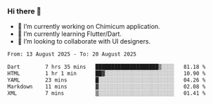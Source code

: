 ### Hi there 👋

<!--
**devcat37/devcat37** is a ✨ _special_ ✨ repository because its `README.md` (this file) appears on your GitHub profile.-->


- 🔭 I’m currently working on Chimicum application.
- 🌱 I’m currently learning Flutter/Dart.
- 👯 I’m looking to collaborate with UI designers.
<!-- - 🤔 I’m looking for help with ... -->

<!--START_SECTION:waka-->

```txt
From: 13 August 2025 - To: 20 August 2025

Dart        7 hrs 35 mins   ████████████████████▒░░░░   81.18 %
HTML        1 hr 1 min      ██▓░░░░░░░░░░░░░░░░░░░░░░   10.90 %
YAML        23 mins         █░░░░░░░░░░░░░░░░░░░░░░░░   04.26 %
Markdown    11 mins         ▓░░░░░░░░░░░░░░░░░░░░░░░░   02.08 %
XML         7 mins          ▒░░░░░░░░░░░░░░░░░░░░░░░░   01.41 %
```

<!--END_SECTION:waka-->
